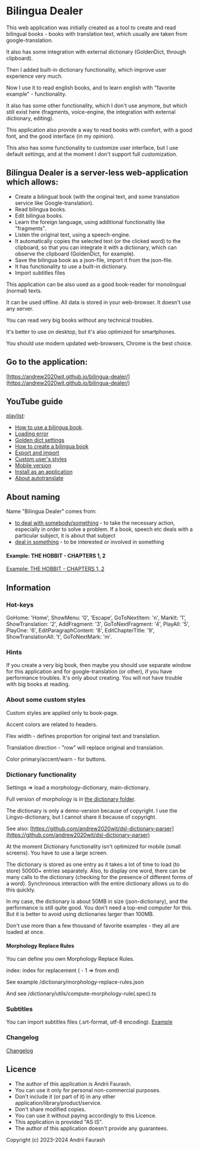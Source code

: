 # Bilingua Dealer

This web application was initially created as a tool to create and read bilingual books - books with translation text,
which usually are taken from google-translation.

It also has some integration with external dictionary (GoldenDict, through clipboard).

Then I added built-in dictionary functionality, which improve user experience very much.

Now I use it to read english books, and to learn english with "favorite example" - functionality.

It also has some other functionality, which I don't use anymore, but which still exist here
(fragments, voice-engine, the integration with external dictionary, editing).

This application also provide a way to read books with comfort, with a good font, and the good interface (in my opinion).

This also has some functionality to customize user interface,
but I use default settings, and at the moment I don't support full customization.

## Bilingua Dealer is a server-less web-application which allows:

- Create a bilingual book (with the original text, and some translation service like Google-translation).
- Read bilingua books.
- Edit bilingua books.
- Learn the foreign language, using additional functionality like "fragments".
- Listen the original text, using a speech-engine.
- It automatically copies the selected text (or the clicked word) to the clipboard,
  so that you can integrate it with a dictionary, which can observe the clipboard (GoldenDict, for example).
- Save the bilingua book as a json-file, import it from the json-file.
- It has functionality to use a built-in dictionary.
- Import subtitles files

This application can be also used as a good book-reader for monolingual (normal) texts.

It can be used offline. All data is stored in your web-browser. It doesn't use any server.

You can read very big books without any technical troubles.

It's better to use on desktop, but it's also optimized for smartphones.

You should use modern updated web-browsers, Chrome is the best choice.

## Go to the application:

[https://andrew2020wit.github.io/bilingua-dealer/](https://andrew2020wit.github.io/bilingua-dealer/)

## YouTube guide

[playlist](https://www.youtube.com/playlist?list=PLZKEqtF-W8rp3MP9oktd7qgEwVhXAd90I):

- [How to use a bilingua book](https://www.youtube.com/watch?v=Tj2Bs4sRDwQ&list=PLZKEqtF-W8rp3MP9oktd7qgEwVhXAd90I).
- [Loading error](https://www.youtube.com/watch?v=YJMqfpegWgQ&list=PLZKEqtF-W8rp3MP9oktd7qgEwVhXAd90I)
- [Golden dict settings](https://www.youtube.com/watch?v=gDqUiRZoIxY&list=PLZKEqtF-W8rp3MP9oktd7qgEwVhXAd90I)
- [How to create a bilingua book](https://www.youtube.com/watch?v=4ECIpavVafE&list=PLZKEqtF-W8rp3MP9oktd7qgEwVhXAd90I)
- [Export and import](https://www.youtube.com/watch?v=gSKRDLunF6Q&list=PLZKEqtF-W8rp3MP9oktd7qgEwVhXAd90I)
- [Custom user's styles](https://www.youtube.com/watch?v=UjQtVb9FNeI&list=PLZKEqtF-W8rp3MP9oktd7qgEwVhXAd90I)
- [Mobile version](https://www.youtube.com/watch?v=Blfa2ksESuU&list=PLZKEqtF-W8rp3MP9oktd7qgEwVhXAd90I)
- [Install as an application](https://www.youtube.com/watch?v=WmC10MrHUCI&list=PLZKEqtF-W8rp3MP9oktd7qgEwVhXAd90I)
- [About autotranslate](https://www.youtube.com/watch?v=5EBS11hXVJ4&list=PLZKEqtF-W8rp3MP9oktd7qgEwVhXAd90I)

## About naming

Name "Bilingua Dealer" comes from:

- [to deal with somebody/something](https://www.ldoceonline.com/dictionary/deal-with) - to take the necessary action,
  especially in order to solve a problem.
  If a book, speech etc deals with a particular subject, it is about that subject
- [deal in something](https://www.ldoceonline.com/dictionary/deal-in) - to be interested or involved in something

#### Example: THE HOBBIT - CHAPTERS 1, 2

[Example: THE HOBBIT - CHAPTERS 1, 2](https://github.com/andrew2020wit/bilingua-dealer/blob/master/example-book/TOLKIEN%20-%20THE%20HOBBIT%20-%20CHAPTERS%201%2C%202%20-%20demo.2023-09-10.bilingua.json)

## Information

### Hot-keys

GoHome: 'Home', ShowMenu: '0', 'Escape', GoToNextItem: 'n', MarkIt: '1',
ShowTranslation: '2', AddFragment: '3', GoToNextFragment: '4', PlayAll: '5', PlayOne: '6',
EditParagraphContent: '8', EditChapterTitle: '9', ShowTranslationAll: 't', GoToNextMark: 'm'.

### Hints

If you create a very big book,
then maybe you should use separate window for this application and for google-translation (or other),
if you have performance troubles.
It's only about creating. You will not have trouble with big books at reading.

### About some custom styles

Custom styles are applied only to book-page.

Accent colors are related to headers.

Flex width - defines proportion for original text and translation.

Translation direction - "row" will replace original and translation.

Color primary/accent/warn - for buttons.

### Dictionary functionality

Settings => load a morphology-dictionary, main-dictionary.

Full version of morphology is in [the dictionary folder](https://github.com/andrew2020wit/bilingua-dealer/tree/master/dictionary).

The dictionary is only a demo-version because of copyright. I use the Lingvo-dictionary, but I cannot share it because of copyright.

See also: [https://github.com/andrew2020wit/dsl-dictionary-parser](https://github.com/andrew2020wit/dsl-dictionary-parser)

At the moment Dictionary functionality isn't  optimized for mobile (small screens). You have to use a large screen.

The dictionary is stored as one entry as it takes a lot of time to load (to store) 50000+ entries separately.
Also, to display one word, there can be many calls to the dictionary (checking for the presence of different forms of a word).
Synchronous interaction with the entire dictionary allows us to do this quickly.

In my case, the dictionary is about 50MB in size (json-dictionary), and the performance is still quite good.
You don't need a top-end computer for this.
But it is better to avoid using dictionaries larger than 100MB.

Don't use more than a few thousand of favorite examples - they all are loaded at once.

#### Morphology Replace Rules

You can define you own Morphology Replace Rules.

index: index for replacement ( - 1 => from end)

See example /dictionary/morphology-replace-rules.json

And see /dictionary/utils/compute-morphology-rule(.spec).ts

### Subtitles

You can import subtitles files (.srt-format, utf-8 encoding). [Example](https://github.com/andrew2020wit/bilingua-dealer/tree/master/subtitles-examples)

### Changelog

[Changelog](https://github.com/andrew2020wit/bilingua-dealer/blob/master/changelog.md)

## Licence

- The author of this application is Andrii Faurash.
- You can use it only for personal non-commercial purposes.
- Don't include it (or part of it) in any other application/library/product/service.
- Don't share modified copies.
- You can use it without paying accordingly to this Licence.
- This application is provided "AS IS".
- The author of this application doesn't provide any guarantees.

Copyright (c) 2023-2024 Andrii Faurash
